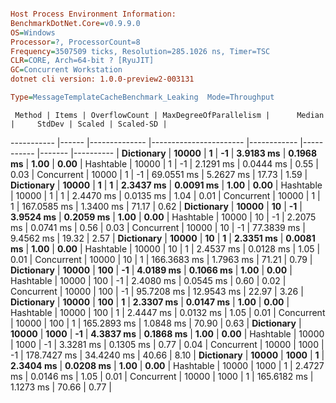 ```ini

Host Process Environment Information:
BenchmarkDotNet.Core=v0.9.9.0
OS=Windows
Processor=?, ProcessorCount=8
Frequency=3507509 ticks, Resolution=285.1026 ns, Timer=TSC
CLR=CORE, Arch=64-bit ? [RyuJIT]
GC=Concurrent Workstation
dotnet cli version: 1.0.0-preview2-003131

Type=MessageTemplateCacheBenchmark_Leaking  Mode=Throughput  

```
     Method | Items | OverflowCount | MaxDegreeOfParallelism |      Median |     StdDev | Scaled | Scaled-SD |
----------- |------ |-------------- |----------------------- |------------ |----------- |------- |---------- |
 **Dictionary** | **10000** |             **1** |                     **-1** |   **3.9183 ms** |  **0.1968 ms** |   **1.00** |      **0.00** |
  Hashtable | 10000 |             1 |                     -1 |   2.1291 ms |  0.0444 ms |   0.55 |      0.03 |
 Concurrent | 10000 |             1 |                     -1 |  69.0551 ms |  5.2627 ms |  17.73 |      1.59 |
 **Dictionary** | **10000** |             **1** |                      **1** |   **2.3437 ms** |  **0.0091 ms** |   **1.00** |      **0.00** |
  Hashtable | 10000 |             1 |                      1 |   2.4470 ms |  0.0135 ms |   1.04 |      0.01 |
 Concurrent | 10000 |             1 |                      1 | 167.0585 ms |  1.3400 ms |  71.17 |      0.62 |
 **Dictionary** | **10000** |            **10** |                     **-1** |   **3.9524 ms** |  **0.2059 ms** |   **1.00** |      **0.00** |
  Hashtable | 10000 |            10 |                     -1 |   2.2075 ms |  0.0741 ms |   0.56 |      0.03 |
 Concurrent | 10000 |            10 |                     -1 |  77.3839 ms |  9.4562 ms |  19.32 |      2.57 |
 **Dictionary** | **10000** |            **10** |                      **1** |   **2.3351 ms** |  **0.0081 ms** |   **1.00** |      **0.00** |
  Hashtable | 10000 |            10 |                      1 |   2.4537 ms |  0.0128 ms |   1.05 |      0.01 |
 Concurrent | 10000 |            10 |                      1 | 166.3683 ms |  1.7963 ms |  71.21 |      0.79 |
 **Dictionary** | **10000** |           **100** |                     **-1** |   **4.0189 ms** |  **0.1066 ms** |   **1.00** |      **0.00** |
  Hashtable | 10000 |           100 |                     -1 |   2.4080 ms |  0.0545 ms |   0.60 |      0.02 |
 Concurrent | 10000 |           100 |                     -1 |  95.7208 ms | 12.9543 ms |  22.97 |      3.26 |
 **Dictionary** | **10000** |           **100** |                      **1** |   **2.3307 ms** |  **0.0147 ms** |   **1.00** |      **0.00** |
  Hashtable | 10000 |           100 |                      1 |   2.4447 ms |  0.0132 ms |   1.05 |      0.01 |
 Concurrent | 10000 |           100 |                      1 | 165.2893 ms |  1.0848 ms |  70.90 |      0.63 |
 **Dictionary** | **10000** |          **1000** |                     **-1** |   **4.3837 ms** |  **0.1868 ms** |   **1.00** |      **0.00** |
  Hashtable | 10000 |          1000 |                     -1 |   3.3281 ms |  0.1305 ms |   0.77 |      0.04 |
 Concurrent | 10000 |          1000 |                     -1 | 178.7427 ms | 34.4240 ms |  40.66 |      8.10 |
 **Dictionary** | **10000** |          **1000** |                      **1** |   **2.3404 ms** |  **0.0208 ms** |   **1.00** |      **0.00** |
  Hashtable | 10000 |          1000 |                      1 |   2.4727 ms |  0.0146 ms |   1.05 |      0.01 |
 Concurrent | 10000 |          1000 |                      1 | 165.6182 ms |  1.1273 ms |  70.66 |      0.77 |
